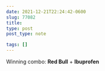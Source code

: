 ```yaml
---
date: 2021-12-21T22:24:42-0600
slug: 77082
title: 
type: post
post_type: note

tags: []
---
```

Winning combo: **Red Bull** + **Ibuprofen**



